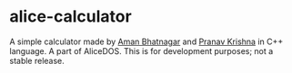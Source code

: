 # alice-calculator
A simple calculator made by [Aman Bhatnagar](https://github.com/AmanBhatnagar12) and [Pranav Krishna](https://github.com/ppranav06) in C++ language. A part of AliceDOS.  This is for development purposes; not a stable release. 
